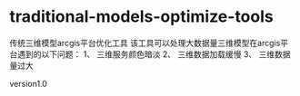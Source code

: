 # traditional-models-optimize-tools
传统三维模型arcgis平台优化工具
该工具可以处理大数据量三维模型在arcgis平台遇到的以下问题：
      1、	三维服务颜色暗淡
      2、	三维数据加载缓慢
      3、	三维数据量过大
      
 version1.0
